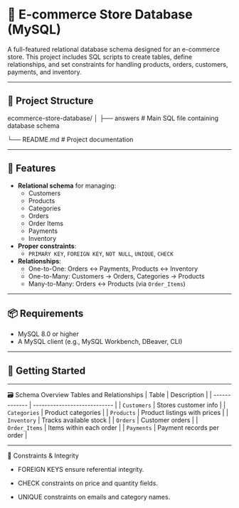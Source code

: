 # 🛒 E-commerce Store Database (MySQL)

A full-featured relational database schema designed for an e-commerce store. This project includes SQL scripts to create tables, define relationships, and set constraints for handling products, orders, customers, payments, and inventory.

---

## 📁 Project Structure

ecommerce-store-database/
│
├── answers # Main SQL file containing database schema

└── README.md # Project documentation


---

## 🧱 Features

- **Relational schema** for managing:
  - Customers
  - Products
  - Categories
  - Orders
  - Order Items
  - Payments
  - Inventory
- **Proper constraints**:
  - `PRIMARY KEY`, `FOREIGN KEY`, `NOT NULL`, `UNIQUE`, `CHECK`
- **Relationships**:
  - One-to-One: Orders ↔ Payments, Products ↔ Inventory
  - One-to-Many: Customers → Orders, Categories → Products
  - Many-to-Many: Orders ↔ Products (via `Order_Items`)

---

## 📦 Requirements

- MySQL 8.0 or higher
- A MySQL client (e.g., MySQL Workbench, DBeaver, CLI)

---

## 🚀 Getting Started

---

🗃️ Schema Overview
Tables and Relationships
| Table         | Description                  |
| ------------- | ---------------------------- |
| `Customers`   | Stores customer info         |
| `Categories`  | Product categories           |
| `Products`    | Product listings with prices |
| `Inventory`   | Tracks available stock       |
| `Orders`      | Customer orders              |
| `Order_Items` | Items within each order      |
| `Payments`    | Payment records per order    |

---

🔐 Constraints & Integrity

* FOREIGN KEYS ensure referential integrity.

* CHECK constraints on price and quantity fields.

* UNIQUE constraints on emails and category names.









